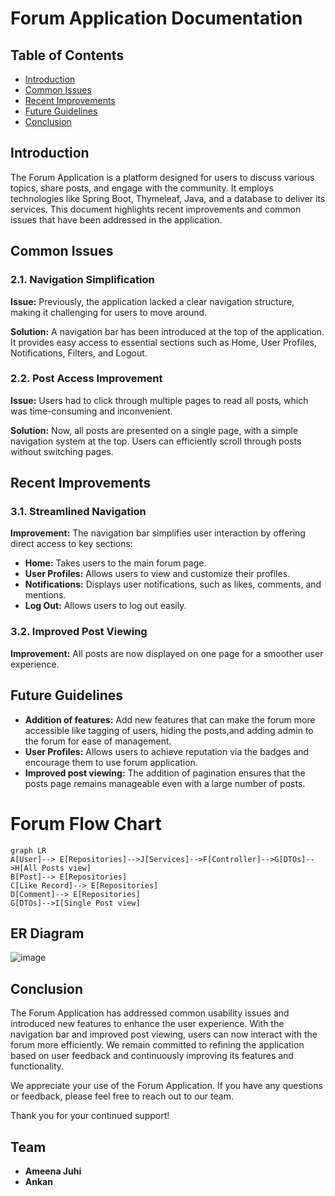 # Forum Application Documentation

## Table of Contents

- [Introduction](#introduction)
- [Common Issues](#common-issues)
- [Recent Improvements](#recent-improvements)
- [Future Guidelines](#future-guidelines)
- [Conclusion](#conclusion)

## Introduction

The Forum Application is a platform designed for users to discuss various topics, share posts, and engage with the community. It employs technologies like Spring Boot, Thymeleaf, Java, and a database to deliver its services. This document highlights recent improvements and common issues that have been addressed in the application.

## Common Issues

### 2.1. Navigation Simplification

**Issue:** Previously, the application lacked a clear navigation structure, making it challenging for users to move around.

**Solution:** A navigation bar has been introduced at the top of the application. It provides easy access to essential sections such as Home, User Profiles, Notifications, Filters, and Logout.

### 2.2. Post Access Improvement

**Issue:** Users had to click through multiple pages to read all posts, which was time-consuming and inconvenient.

**Solution:** Now, all posts are presented on a single page, with a simple navigation system at the top. Users can efficiently scroll through posts without switching pages.

## Recent Improvements

### 3.1. Streamlined Navigation

**Improvement:** The navigation bar simplifies user interaction by offering direct access to key sections:

- **Home:** Takes users to the main forum page.
- **User Profiles:** Allows users to view and customize their profiles.
- **Notifications:** Displays user notifications, such as likes, comments, and mentions.
- **Log Out:** Allows users to log out easily.

### 3.2. Improved Post Viewing

**Improvement:** All posts are now displayed on one page for a smoother user experience. 
## Future Guidelines
- **Addition of features:** Add new features that can make the forum more accessible like tagging of users, hiding the posts,and  adding admin to the forum for ease of management.
- **User Profiles:** Allows users to achieve reputation via the badges and encourage them to use forum application.
- **Improved post viewing:** The addition of pagination ensures that the posts page remains manageable even with a large number of posts.


# Forum Flow Chart

```mermaid
graph LR
A[User]--> E[Repositories]-->J[Services]-->F[Controller]-->G[DTOs]-->H[All Posts view]
B[Post]--> E[Repositories]
C[Like Record]--> E[Repositories]
D[Comment]--> E[Repositories]
G[DTOs]-->I[Single Post view]
```
## ER Diagram
![image](https://github.com/Ameena-Juhi/LoginForum/assets/141002488/0330dddf-09fa-4227-ae29-4db88033556a)


## Conclusion

The Forum Application has addressed common usability issues and introduced new features to enhance the user experience. With the navigation bar and improved post viewing, users can now interact with the forum more efficiently. We remain committed to refining the application based on user feedback and continuously improving its features and functionality.

We appreciate your use of the Forum Application. If you have any questions or feedback, please feel free to reach out to our team.

Thank you for your continued support!

## Team
- **Ameena Juhi**
- **Ankan**
